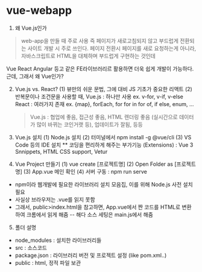 # vue-webapp

1. 왜 Vue.js인가
 > web-app을 만들 때 주로 사용
 즉 페이지가 새로고침되지 않고 부드럽게 전환되는 사이트 개발 시 주로 쓰인다.
 페이지 전환시 페이지를 새로 요청하는게 아니라, 자바스크립트로 HTML을 대체하며 부드럽게 구현하는 것인데

 Vue React Angular 등고 같은 FE라이브러리르 활용하면 더욱 쉽게 개발이 가능하다.
근데, 그래서 왜 Vue인가?

2. Vue.js vs. React? 
 (1) 뷰만의 쉬운 문법, 그에 대비 JS 기초가 중요한 리액트
 (2) 반복문이나 조건문을 사용할 때, 
      Vue.js : 하나만 사용 ex. v-for, v-if, v-else
      React : 여러가지 존재 ex. {map}, forEach, for for in for of, if else, enum, ... 
      > Vue.js : 협업에 좋음, 접근성 좋음, HTML 렌더링 좋음 (실시간으로 데이터가 많이 바뀌는 코인거랫 등), 업데이트가 잘됨, 등등
      
      
3. Vue.js 설치
 (1) Node.js 설치
 (2) 터미널에서 npm install -g @vue/cli 
 (3) VS Code 등의 IDE 설치
    ** 코딩을 편리하게 해주는 부가기능 (Extensions) : Vue 3 Snnippets, HTML CSS support, Vetur
    
4. Vue Project 만들기
 (1) vue create [프로젝트명] 
 (2) Open Folder as [프로젝트명]
 (3) App.vue 메인 확인
 (4) 서버 구동 : npm run serve
 
 - npm이라 웹개발에 필요한 라이브러리 설치 모음집, 이를 위해 Node.js 사전 설치 필요
 - 사실상 브라우저는 .vue를 읽지 못함
 - 그래서, public>index.html을 참고하면, App.vue에서 짠 코드를 HTML로 변환하여 크롬에서 읽게 해줌
   -- 해다 소스 세팅은 main.js에서 해줌

5. 폴더 설명
 - node_modules : 설치한 라이브러리들
 - src : 소스코드
 - package.json : 라이브러리 버전 및 프로젝트 설정 (like pom.xml..)
 - public : html, 정적 파일 보관
